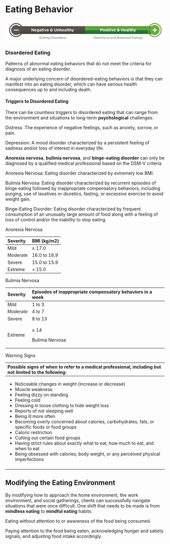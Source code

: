 # Eating Behavior

![](../.gitbook/assets/screen-shot-2021-01-28-at-3.08.32-pm.png)

### Disordered Eating

Patterns of abnormal eating behaviors that do not meet the criteria for diagnosis of an eating disorder.

A major underlying concern of disordered-eating behaviors is that they can manifest into an eating disorder, which can have serious health consequences up to and including death.



#### Triggers to Disordered Eating

There can be countless triggers to disordered eating that can range from the environment and situations to long-term **psychological** challenges.

Distress :The experience of negative feelings, such as anxiety, sorrow, or pain.

Depression: A mood disorder characterized by a persistent feeling of sadness and/or loss of interest in everyday life.

 **Anorexia nervosa**, **bulimia nervosa**, and **binge-eating disorder** can only be diagnosed by a qualified medical professional based on the DSM-V criteria

Anorexia Nervosa:  Eating disorder characterized by extremely low BMI.

Bulimia Nervosa: Eating disorder characterized by recurrent episodes of binge eating followed by inappropriate compensatory behaviors, including purging, use of laxatives or diuretics, fasting, or excessive exercise to avoid weight gain.

Binge-Eating Disorder:  Eating disorder characterized by frequent consumption of an unusually large amount of food along with a feeling of loss of control and/or the inability to stop eating.

Anorexia Nervosa

| **Severity** | **BMI \(kg/m2\)** |
| :--- | :--- |
| Mild | ≥ 17.0 |
| Moderate | 16.0 to 16.9 |
| Severe | 15.0 to 15.9 |
| Extreme | &lt; 15.0 |



Bulimia Nervosa

<table>
  <thead>
    <tr>
      <th style="text-align:left"><b>Severity</b>
      </th>
      <th style="text-align:left"><b>Episodes of inappropriate compensatory behaviors in a week</b>
      </th>
    </tr>
  </thead>
  <tbody>
    <tr>
      <td style="text-align:left">Mild</td>
      <td style="text-align:left">1 to 3</td>
    </tr>
    <tr>
      <td style="text-align:left">Moderate</td>
      <td style="text-align:left">4 to 7</td>
    </tr>
    <tr>
      <td style="text-align:left">Severe</td>
      <td style="text-align:left">8 to 13</td>
    </tr>
    <tr>
      <td style="text-align:left">Extreme</td>
      <td style="text-align:left">
        <p>&#x2265; 14</p>
        <p>Bulimia Nervosa</p>
      </td>
    </tr>
  </tbody>
</table>







Warning Signs

<table>
  <thead>
    <tr>
      <th style="text-align:left"><b>Possible signs of when to refer to a medical professional, including but not limited to the following:</b>
      </th>
    </tr>
  </thead>
  <tbody>
    <tr>
      <td style="text-align:left">
        <ul>
          <li>Noticeable changes in weight (increase or decrease)</li>
          <li>Muscle weakness</li>
          <li>Feeling dizzy on standing</li>
          <li>Feeling cold</li>
          <li>Dressing in loose clothing to hide weight loss</li>
          <li>Reports of not sleeping well</li>
          <li>Being ill more often</li>
          <li>Becoming overly concerned about calories, carbohydrates, fats, or specific
            foods or food groups</li>
          <li>Caloric restriction</li>
          <li>Cutting out certain food groups</li>
          <li>Having strict rules about exactly what to eat, how much to eat, and when
            to eat</li>
          <li>Being obsessed with calories, body weight, or any perceived physical imperfections</li>
        </ul>
        <p></p>
      </td>
    </tr>
    <tr>
      <td style="text-align:left"></td>
    </tr>
  </tbody>
</table>

## Modifying the Eating Environment

By modifying how to approach the home environment, the work environment, and social gatherings, clients can successfully navigate situations that were once difficult. One shift that needs to be made is from **mindless eating** to **mindful eating** habits.

Eating without attention to or awareness of the food being consumed.

Paying attention to the food being eaten, acknowledging hunger and satiety signals, and adjusting food intake accordingly. 

